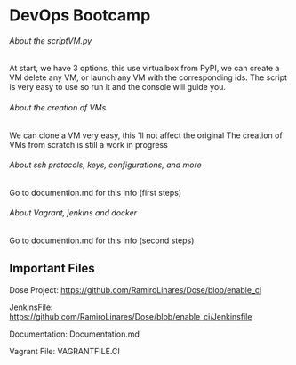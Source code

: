 # DevOps Bootcamp

###### About the scriptVM.py

At start, we have 3 options, this use virtualbox from PyPI, we can create a VM
delete any VM, or launch any VM with the corresponding ids. The script is very easy
to use so run it and the console will guide you.

###### About the creation of VMs

We can clone a VM very easy, this 'll not affect the original
The creation of VMs from scratch is still a work in progress

###### About ssh protocols, keys, configurations, and more

Go to documention.md for this info (first steps)

###### About Vagrant, jenkins and docker


Go to documention.md for this info (second steps)

## Important Files

Dose Project:
https://github.com/RamiroLinares/Dose/blob/enable_ci

JenkinsFile:
https://github.com/RamiroLinares/Dose/blob/enable_ci/Jenkinsfile

Documentation:
Documentation.md

Vagrant File:
VAGRANTFILE.CI
